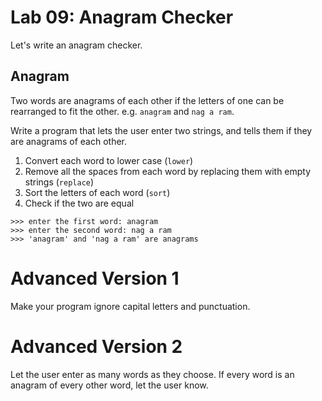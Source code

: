 # Lab 09: Anagram Checker

Let's write an anagram checker.

## Anagram

Two words are anagrams of each other if the letters of one can be rearranged to fit the other. e.g. `anagram` and `nag a ram`.

Write a program that lets the user enter two strings, and tells them if they are anagrams of each other.

1. Convert each word to lower case (`lower`)
2. Remove all the spaces from each word by replacing them with empty strings (`replace`)
3. Sort the letters of each word (`sort`)
4. Check if the two are equal

```
>>> enter the first word: anagram
>>> enter the second word: nag a ram
>>> 'anagram' and 'nag a ram' are anagrams
```

# Advanced Version 1

Make your program ignore capital letters and punctuation.

# Advanced Version 2

Let the user enter as many words as they choose. If every word is an anagram of every other word, let the user know.

